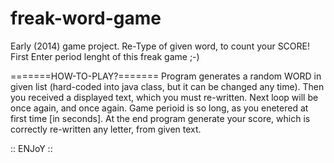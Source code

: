 # freak-word-game
Early (2014) game project. Re-Type of given word, to count your SCORE! First Enter period lenght of this freak game ;-)

=======HOW-TO-PLAY?=======
Program generates a random WORD in given list (hard-coded into java class, but it can be changed any time). Then you received a displayed text, which you must re-written.
Next loop will be once again, and once again.
Game perioid is so long, as you enetered at first time [in seconds].
At the end program generate your score, which is correctly re-written any letter, from given text.

:: ENJoY ::
